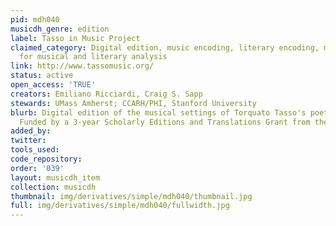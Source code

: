 ```yaml
---
pid: mdh040
musicdh_genre: edition
label: Tasso in Music Project
claimed_category: Digital edition, music encoding, literary encoding, metadata, tools
  for musical and literary analysis
link: http://www.tassomusic.org/
status: active
open_access: 'TRUE'
creators: Emiliano Ricciardi, Craig S. Sapp
stewards: UMass Amherst; CCARH/PHI, Stanford University
blurb: Digital edition of the musical settings of Torquato Tasso's poetry, ca. 1570-1640.
  Funded by a 3-year Scholarly Editions and Translations Grant from the NEH (2016-19).
added_by: 
twitter: 
tools_used: 
code_repository: 
order: '039'
layout: musicdh_item
collection: musicdh
thumbnail: img/derivatives/simple/mdh040/thumbnail.jpg
full: img/derivatives/simple/mdh040/fullwidth.jpg
---
```

